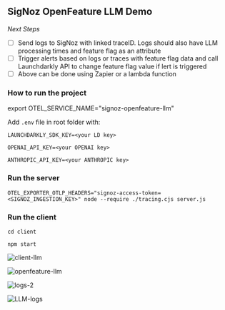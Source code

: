 
## SigNoz OpenFeature LLM Demo


*Next Steps*

- [ ] Send logs to SigNoz with linked traceID. Logs should also have LLM processing times and feature flag as an attribute
- [ ] Trigger alerts based on logs or traces with feature flag data and call Launchdarkly API to change feature flag value if lert is triggered
- [ ] Above can be done using Zapier or a lambda function

### How to run the project

export OTEL_SERVICE_NAME="signoz-openfeature-llm"

Add `.env` file in root folder with: 

```
LAUNCHDARKLY_SDK_KEY=<your LD key>

OPENAI_API_KEY=<your OPENAI key>

ANTHROPIC_API_KEY=<your ANTHROPIC key>
```

### Run the server 

`OTEL_EXPORTER_OTLP_HEADERS="signoz-access-token=<SIGNOZ_INGESTION_KEY>" node --require ./tracing.cjs server.js`

### Run the client

`cd client`

`npm start`

![client-llm](https://github.com/user-attachments/assets/b351cdba-c4c5-4e54-9acd-63e9e52574ee)


![openfeature-llm](https://github.com/user-attachments/assets/22c3a623-9e4e-4ad6-a8cc-3a2ce3bc2bc6)


![logs-2](https://github.com/user-attachments/assets/c37c6030-a08b-48e3-acd7-9a52cbed74d8)


![LLM-logs](https://github.com/user-attachments/assets/46ba6ab6-0332-4bbb-ac3b-414e2c075db4)


